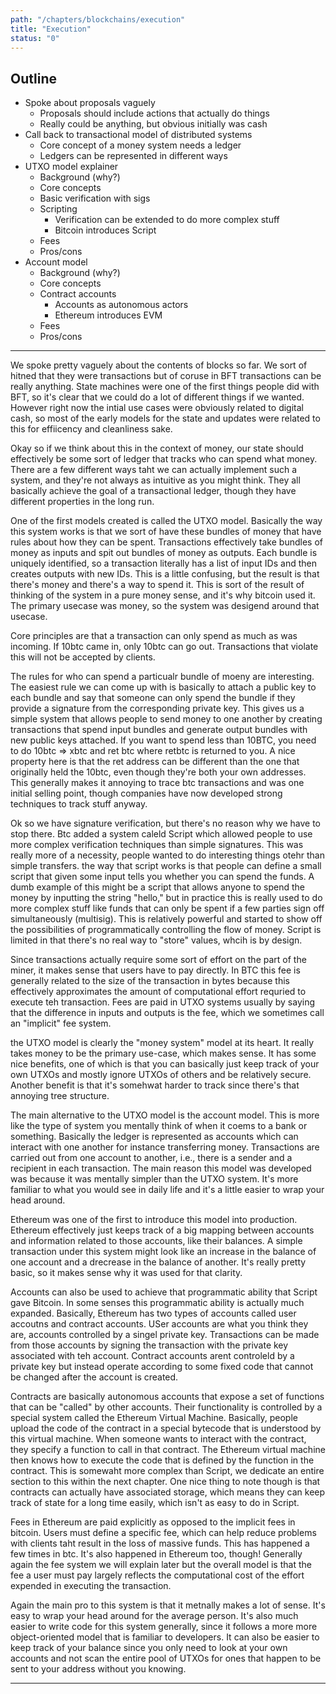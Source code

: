 ```yaml
---
path: "/chapters/blockchains/execution"
title: "Execution"
status: "0"
---
```


## Outline
- Spoke about proposals vaguely
    - Proposals should include actions that actually do things
    - Really could be anything, but obvious initially was cash
- Call back to transactional model of distributed systems
    - Core concept of a money system needs a ledger
    - Ledgers can be represented in different ways
- UTXO model explainer
    - Background (why?)
    - Core concepts
    - Basic verification with sigs
    - Scripting
        - Verification can be extended to do more complex stuff
        - Bitcoin introduces Script
    - Fees
    - Pros/cons
- Account model
    - Background (why?)
    - Core concepts
    - Contract accounts
        - Accounts as autonomous actors
        - Ethereum introduces EVM
    - Fees
    - Pros/cons
---

We spoke pretty vaguely about the contents of blocks so far. We sort of hitned that they were transactions but of coruse in BFT transactions can be really anything. State machines were one of the first things people did with BFT, so it's clear that we could do a lot of different things if we wanted. However right now the intial use cases were obviously related to digital cash, so most of the early models for the state and updates were related to this for effiicency and cleanliness sake.

Okay so if we think about this in the context of money, our state should effectively be some sort of ledger that tracks who can spend what money. There are a few different ways taht we can actually implement such a system, and they're not always as intuitive as you might think. They all basically achieve the goal of a transactional ledger, though they have different properties in the long run.

One of the first models created is called the UTXO model. Basically the way this system works is that we sort of have these bundles of money that have rules about how they can be spent. Transactions effectively take bundles of money as inputs and spit out bundles of money as outputs. Each bundle is uniquely identified, so a transaction literally has a list of input IDs and then creates outputs with new IDs. This is a little confusing, but the result is that there's money and there's a way to spend it. This is sort of the result of thinking of the system in a pure money sense, and it's why bitcoin used it. The primary usecase was money, so the system was desigend around that usecase.

Core principles are that a transaction can only spend as much as was incoming. If 10btc came in, only 10btc can go out. Transactions that violate this will not be accepted by clients. 

The rules for who can spend a particualr bundle of moeny are interesting. The easiest rule we can come up with is basically to attach a public key to each bundle and say that someone can only spend the bundle if they provide a signature from the corresponding private key. This gives us a simple system that allows people to send money to one another by creating transactions that spend input bundles and generate output bundles with new public keys attached. If you want to spend less than 10BTC, you need to do 10btc => xbtc and ret btc where retbtc is returned to you. A nice property here is that the ret address can be different than the one that originally held the 10btc, even though they're both your own addresses. This generally makes it annoying to trace btc transactions and was one initial selling point, though companies have now developed strong techniques to track stuff anyway.

Ok so we have signature verification, but there's no reason why we have to stop there. Btc added a system caleld Script which allowed people to use more complex verification techniques than simple signatures. This was really more of a necessity, people wanted to do interesting things otehr than simple transfers. the way that script works is that people can define a small script that given some input tells you whether you can spend the funds. A dumb example of this might be a script that allows anyone to spend the money by inputting the string "hello," but in practice this is really used to do more complex stuff like funds that can only be spent if a few parties sign off simultaneously (multisig). This is relatively powerful and started to show off the possibilities of programmatically controlling the flow of money. Script is limited in that there's no real way to "store" values, whcih is by design.

Since transactions actually require some sort of effort on the part of the miner, it makes sense that users have to pay directly. In BTC this fee is generally related to the size of the transaction in bytes because this effectively approximates the amount of computational effort requried to execute teh transaction. Fees are paid in UTXO systems usually by saying that the difference in inputs and outputs is the fee, which we sometimes call an "implicit" fee system.

the UTXO model is clearly the "money system" model at its heart. It really takes money to be the primary use-case, which makes sense. It has some nice benefits, one of which is that you can basically just keep track of your own UTXOs and mostly ignore UTXOs of others and be relatively secure. Another benefit is that it's somehwat harder to track since there's that annoying tree structure.

The main alternative to the UTXO model is the account model. This is more like the type of system you mentally think of when it coems to a bank or something. Basically the ledger is represented as accounts which can interact with one another for instance transferring money. Transactions are carried out from one account to another, i.e., there is a sender and a recipient in each transaction. The main reason this model was developed was because it was mentally simpler than the UTXO system. It's more familiar to what you would see in daily life and it's a little easier to wrap your head around.

Ethereum was one of the first to introduce this model into production. Ethereum effectively just keeps track of a big mapping between accounts and information related to those accounts, like their balances. A simple transaction under this system might look like an increase in the balance of one account and a drecrease in the balance of another. It's really pretty basic, so it makes sense why it was used for that clarity.

Accounts can also be used to achieve that programmatic ability that Script gave Bitcoin. In some senses this programmatic ability is actually much expanded. Basically, Ethereum has two types of accounts called user accoutns and contract accounts. USer accounts are what you think they are, accounts controlled by a singel private key. Transactions can be made from those accounts by signing the transaction with the private key associated with teh account. Contract accounts arent controleld by a private key but instead operate according to some fixed code that cannot be changed after the account is created. 

Contracts are basically autonomous accounts that expose a set of functions that can be "called" by other accounts. Their functionality is controlled by a special system called the Ethereum Virtual Machine. Basically, people upload the code of the contract in a special bytecode that is understood by this virtual machine. When someone wants to interact with the contract, they specify a function to call in that contract. The Ethereum virtual machine then knows how to execute the code that is defined by the function in the contract. This is somewaht more complex than Script, we dedicate an entire section to this within the next chapter. One nice thing to note though is that contracts can actually have associated storage, which means they can keep track of state for a long time easily, which isn't as easy to do in Script.

Fees in Ethereum are paid explicitly as opposed to the implicit fees in bitcoin. Users must define a specific fee, which can help reduce problems with clients taht result in the loss of massive funds. This has happened a few times in btc. It's also happened in Ethereum too, though! Generally again the fee system we will explain later but the overall model is that the fee a user must pay largely reflects the computational cost of the effort expended in executing the transaction.

Again the main pro to this system is that it metnally makes a lot of sense. It's easy to wrap your head around for the average person. It's also much easier to write code for this system generally, since it follows a more more object-oriented model that is familiar to developers. It can also be easier to keep track of your balance since you only need to look at your own accounts and not scan the entire pool of UTXOs for ones that happen to be sent to your address without you knowing.

---
